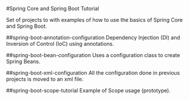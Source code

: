 #Spring Core and Spring Boot Tutorial

Set of projects to with examples of how to use the basics of Spring Core and Spring Boot.

##spring-boot-annotation-configuration
Dependency Injection (DI) and Inversion of Control (IoC) using annotations.

##spring-boot-bean-configuration
Uses a configuration class to create Spring Beans.

##spring-boot-xml-configuration
All the configuration done in previous projects is moved to an xml file.

##spring-boot-scope-tutorial
Example of Scope usage (prototype).

